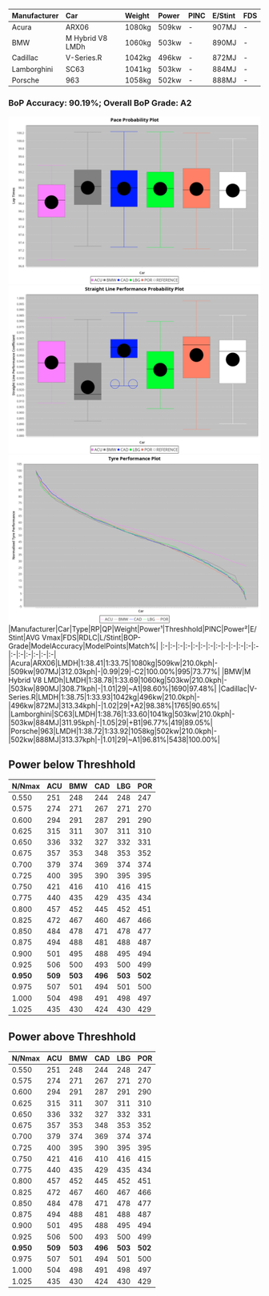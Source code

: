 |Manufacturer|Car|Weight|Power|PINC|E/Stint|FDS|
|:-|:-|:-|:-|:-|:-|:-|
|Acura|ARX06|1080kg|509kw|-|907MJ|-|
|BMW|M Hybrid V8 LMDh|1060kg|503kw|-|890MJ|-|
|Cadillac|V-Series.R|1042kg|496kw|-|872MJ|-|
|Lamborghini|SC63|1041kg|503kw|-|884MJ|-|
|Porsche|963|1058kg|502kw|-|888MJ|-|

### BoP Accuracy: 90.19%; Overall BoP Grade: A2
![PACECHART](./IMG/ACOMETHOD.png)
![STRAIGHTLINEPERFORMANCECHART](./IMG/ACOMETHOD_sp.png)
![TYREPERFORMANCECHART](./IMG/ACOMETHOD_tw.png)
|Manufacturer|Car|Type|RP|QP|Weight|Power¹|Threshhold|PINC|Power²|E/Stint|AVG Vmax|FDS|RDLC|L/Stint|BOP-Grade|ModelAccuracy|ModelPoints|Match%|
|:-|:-|:-|:-|:-|:-|:-|:-|:-|:-|:-|:-|:-|:-|:-|:-|:-|:-|:-|
|Acura|ARX06|LMDH|1:38.41|1:33.75|1080kg|509kw|210.0kph|-|509kw|907MJ|312.03kph|-|0.99|29|-C2|100.00%|995|73.77%|
|BMW|M Hybrid V8 LMDh|LMDH|1:38.78|1:33.69|1060kg|503kw|210.0kph|-|503kw|890MJ|308.71kph|-|1.01|29|~A1|98.60%|1690|97.48%|
|Cadillac|V-Series.R|LMDH|1:38.75|1:33.93|1042kg|496kw|210.0kph|-|496kw|872MJ|313.34kph|-|1.02|29|+A2|98.38%|1765|90.65%|
|Lamborghini|SC63|LMDH|1:38.76|1:33.60|1041kg|503kw|210.0kph|-|503kw|884MJ|311.95kph|-|1.05|29|+B1|96.77%|419|89.05%|
|Porsche|963|LMDH|1:38.72|1:33.92|1058kg|502kw|210.0kph|-|502kw|888MJ|313.37kph|-|1.01|29|~A1|96.81%|5438|100.00%|

## Power below Threshhold
|N/Nmax|ACU|BMW|CAD|LBG|POR|
|:-|:-|:-|:-|:-|:-|
|0.550|251|248|244|248|247|
|0.575|274|271|267|271|270|
|0.600|294|291|287|291|290|
|0.625|315|311|307|311|310|
|0.650|336|332|327|332|331|
|0.675|357|353|348|353|352|
|0.700|379|374|369|374|374|
|0.725|400|395|390|395|395|
|0.750|421|416|410|416|415|
|0.775|440|435|429|435|434|
|0.800|457|452|445|452|451|
|0.825|472|467|460|467|466|
|0.850|484|478|471|478|477|
|0.875|494|488|481|488|487|
|0.900|501|495|488|495|494|
|0.925|506|500|493|500|499|
|**0.950**|**509**|**503**|**496**|**503**|**502**|
|0.975|507|501|494|501|500|
|1.000|504|498|491|498|497|
|1.025|435|430|424|430|429|

## Power above Threshhold
|N/Nmax|ACU|BMW|CAD|LBG|POR|
|:-|:-|:-|:-|:-|:-|
|0.550|251|248|244|248|247|
|0.575|274|271|267|271|270|
|0.600|294|291|287|291|290|
|0.625|315|311|307|311|310|
|0.650|336|332|327|332|331|
|0.675|357|353|348|353|352|
|0.700|379|374|369|374|374|
|0.725|400|395|390|395|395|
|0.750|421|416|410|416|415|
|0.775|440|435|429|435|434|
|0.800|457|452|445|452|451|
|0.825|472|467|460|467|466|
|0.850|484|478|471|478|477|
|0.875|494|488|481|488|487|
|0.900|501|495|488|495|494|
|0.925|506|500|493|500|499|
|**0.950**|**509**|**503**|**496**|**503**|**502**|
|0.975|507|501|494|501|500|
|1.000|504|498|491|498|497|
|1.025|435|430|424|430|429|
